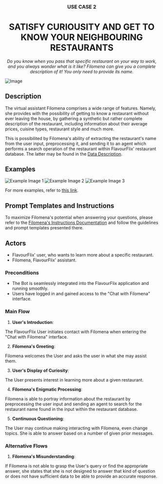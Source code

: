 <div align="center">
  <h3>USE CASE 2</h3>
  <h1> SATISFY CURIOUSITY AND GET TO KNOW YOUR NEIGHBOURING RESTAURANTS</h1>
<p><em> Do you know when you pass that specific restaurant on your way to work, and you always wonder what is it like? Filomena can give you a complete description of it! You only need to provide its name. </em></p>

</div>


![Image](./ext_images/pexels-cátia-matos-984888.jpg)

## Description

The virtual assistant Filomena comprises a wide range of features. Namely, she provides with the possibility of getting to know a restaurant without ever leaving the house, by gathering a synthetic but rather complete description of the restaurant, including information about their average prices, cuisine types, restaurant style and much more.

This is possibilited by Filomena's ability of extracting the restaurant's name from the user input, preprocessing it, and sending it to an agent which performs a search operation of the restaurant within FlavourFlix' restaurant database. The latter may be found in the [Data Description](https://github.com/shaulleo/FlavourFlix/blob/main/Data%20Description.md).

## Examples 
![Example Image 1](example_image_1_link)
![Example Image 2](example_image_2_link)
![Example Image 3](example_image_3_link)

For more examples, refer to [this link](link_to_examples).

## Prompt Templates and Instructions

To maximize Filomena's potential when answering your questions, please refer to the [Filomena's Instructions Documentation](link_to_documentation) and follow the guidelines and prompt templates presented there.

## Actors

- FlavourFlix' user, who wants to learn more about a specific restaurant.
- Filomena, FlavourFlix' assistant.

### Preconditions
- The Bot is seamlessly integrated into the FlavourFlix application and running smoothly.
- Users have logged in and gained access to the "Chat with Filomena" interface.

### Main Flow
1. __User's Introduction__:
    
The FlavourFlix User initiates contact with Filomena when entering the "Chat with Filomena" interface.

2. __Filomena's Greeting__:
    
Filomena welcomes the User and asks the user in what she may assist them.

3. __User's Display of Curiosity__:

The User presents interest in learning more about a given restaurant.

4. __Filomena's Enigmatic Processing__:
 
Filomena is able to portray information about the restaurant by preprocessing the user input and sending an agent to search for the restaurant name found in the input within the restaurant database.

5. __Continuous Questioning__:

The User may continue making interacting with Filomena, even change topics. She is able to answer based on a number of given prior messages.

### Alternative Flows
1. __Filomena's Misunderstanding__:

If Filomena is not able to grasp the User's query or find the appropriate answer, she states that she is not designed to answer that kind of question or does not have sufficient data to be able to provide an accurate response.
